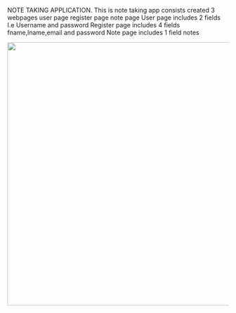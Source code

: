 NOTE TAKING APPLICATION.
This is note taking app consists created 3 webpages 
user page
register page
note page
User page includes 2 fields I.e Username and password
Register page includes 4 fields fname,lname,email and password
Note page includes 1 field notes


<img src="https://github.com/soumyareddygopu/Assignment-4.git/ER diagram.png" width="600"/>

